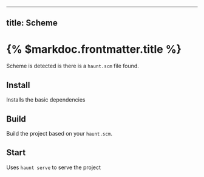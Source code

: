  ---
 title: Scheme
 ---

 # {% $markdoc.frontmatter.title %}

 Scheme is detected is there is a `haunt.scm` file found.

 ## Install
 
 Installs the basic dependencies

 ## Build

Build the project based on your `haunt.scm`.

## Start

Uses `haunt serve` to serve the project